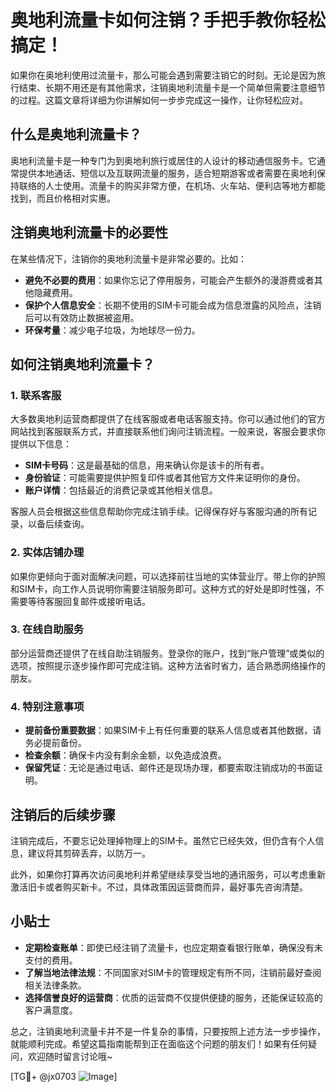# 奥地利流量卡如何注销？手把手教你轻松搞定！

如果你在奥地利使用过流量卡，那么可能会遇到需要注销它的时刻。无论是因为旅行结束、长期不用还是有其他需求，注销奥地利流量卡是一个简单但需要注意细节的过程。这篇文章将详细为你讲解如何一步步完成这一操作，让你轻松应对。

## 什么是奥地利流量卡？

奥地利流量卡是一种专门为到奥地利旅行或居住的人设计的移动通信服务卡。它通常提供本地通话、短信以及互联网流量的服务，适合短期游客或者需要在奥地利保持联络的人士使用。流量卡的购买非常方便，在机场、火车站、便利店等地方都能找到，而且价格相对实惠。

## 注销奥地利流量卡的必要性

在某些情况下，注销你的奥地利流量卡是非常必要的。比如：

- **避免不必要的费用**：如果你忘记了停用服务，可能会产生额外的漫游费或者其他隐藏费用。
- **保护个人信息安全**：长期不使用的SIM卡可能会成为信息泄露的风险点，注销后可以有效防止数据被盗用。
- **环保考量**：减少电子垃圾，为地球尽一份力。

## 如何注销奥地利流量卡？

### 1. 联系客服

大多数奥地利运营商都提供了在线客服或者电话客服支持。你可以通过他们的官方网站找到客服联系方式，并直接联系他们询问注销流程。一般来说，客服会要求你提供以下信息：

- **SIM卡号码**：这是最基础的信息，用来确认你是该卡的所有者。
- **身份验证**：可能需要提供护照复印件或者其他官方文件来证明你的身份。
- **账户详情**：包括最近的消费记录或其他相关信息。

客服人员会根据这些信息帮助你完成注销手续。记得保存好与客服沟通的所有记录，以备后续查询。

### 2. 实体店铺办理

如果你更倾向于面对面解决问题，可以选择前往当地的实体营业厅。带上你的护照和SIM卡，向工作人员说明你需要注销服务即可。这种方式的好处是即时性强，不需要等待客服回复邮件或接听电话。

### 3. 在线自助服务

部分运营商还提供了在线自助注销服务。登录你的账户，找到“账户管理”或类似的选项，按照提示逐步操作即可完成注销。这种方法省时省力，适合熟悉网络操作的朋友。

### 4. 特别注意事项

- **提前备份重要数据**：如果SIM卡上有任何重要的联系人信息或者其他数据，请务必提前备份。
- **检查余额**：确保卡内没有剩余金额，以免造成浪费。
- **保留凭证**：无论是通过电话、邮件还是现场办理，都要索取注销成功的书面证明。

## 注销后的后续步骤

注销完成后，不要忘记处理掉物理上的SIM卡。虽然它已经失效，但仍含有个人信息，建议将其剪碎丢弃，以防万一。

此外，如果你打算再次访问奥地利并希望继续享受当地的通讯服务，可以考虑重新激活旧卡或者购买新卡。不过，具体政策因运营商而异，最好事先咨询清楚。

## 小贴士

- **定期检查账单**：即使已经注销了流量卡，也应定期查看银行账单，确保没有未支付的费用。
- **了解当地法律法规**：不同国家对SIM卡的管理规定有所不同，注销前最好查阅相关法律条款。
- **选择信誉良好的运营商**：优质的运营商不仅提供便捷的服务，还能保证较高的客户满意度。

总之，注销奥地利流量卡并不是一件复杂的事情，只要按照上述方法一步步操作，就能顺利完成。希望这篇指南能帮到正在面临这个问题的朋友们！如果有任何疑问，欢迎随时留言讨论哦~

[TG💪+ @jx0703 ![Image](https://github.com/user-attachments/assets/dbca1d08-cadb-493c-b0ec-ad6f7a83f270)]